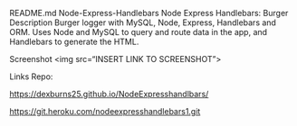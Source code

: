 README.md
Node-Express-Handlebars
Node Express Handlebars: Burger
Description
Burger logger with MySQL, Node, Express, Handlebars and ORM. Uses Node and MySQL to query and route data in the app, and Handlebars to generate the HTML.

Screenshot
<img src=“INSERT LINK TO SCREENSHOT”>

Links
Repo:



https://dexburns25.github.io/NodeExpresshandlbars/






https://git.heroku.com/nodeexpresshandlebars1.git







